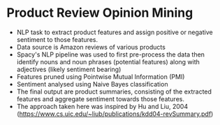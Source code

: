 # Product Review Opinion Mining

- NLP task to extract product features and assign positive or negative sentiment to those features.
- Data source is Amazon reviews of various products
- Spacy's NLP pipeline was used to first pre-process the data then identify nouns and noun phrases (potential features) along with adjectives (likely sentiment bearing)
- Features pruned using Pointwise Mutual Information (PMI)
- Sentiment analysed using Naive Bayes classification
- The final output are product summaries, consisting of the extracted features and aggregate sentiment towards those features.
- The approach taken here was inspired by Hu and Liu, 2004 (https://www.cs.uic.edu/~liub/publications/kdd04-revSummary.pdf)
